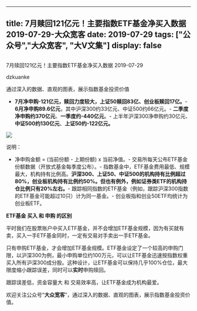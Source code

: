 
---
title:   7月赎回121亿元！主要指数ETF基金净买入数据 2019-07-29-大众宽客
date: 2019-07-29
tags: ["公众号","大众宽客", "大V文集"]
display: false
---


## 



7月赎回121亿元！主要指数ETF基金净买入数据 2019-07-29




dzkuanke




通过深入的数据、直观的图表，展示指数基金投资价值

- **7月净<strong style="text-align: left;white-space: normal;">申购-121**亿元，赎回力度较大，上证50赎回83亿、创业板赎回17亿。</strong>- **6月净申购89.6亿元**，其中沪深300约33亿元、中证500约66亿元。- **二季度净申购约370亿元**、**一季度约-440亿元**。- 上半年沪深300净申购约30亿元、**中证500约130亿元**、**上证50约-122亿元。**


<img class="rich_pages" data-ratio="1.4468937875751502" data-s="300,640" src="https://mmbiz.qpic.cn/mmbiz_png/PKw3FQPmhIjJzSlhibbaZianhhW4KLegMic6AMc05icIJY5b1R5gSvE2WEbsLpc4via00qNO5rxcVTZtzQUxZHQPx1A/640?wx_fmt=png" data-type="png" data-w="499" style="">



说明：
- 净申购金额 = (当前份额 - 上期份额) x 当前净值。- 交易所每天公布ETF基金份额数据（开放式基金每季度公布）。- 指数基金中，ETF基金费用最低、规模最大，机构持有比例高。**沪深300、上证50、中证500的机构持有比例超过80%，创业板机构持有比例约50%。但也有例外，例如证券类ETF的机构持仓比例只有20%左右。**- 跟踪相同指数的ETF基金（例如，跟踪沪深300指数的ETF基金可能超过10只）计为同一基金。- 创业板指和创业50ETF均统计为创业板ETF。






**ETF基金 买入 和 申购 的区别**



平时我们在股票账户中买入ETF基金，并不会增加ETF基金规模，因为有买就有卖，买入一手ETF基金同时，一定有交易对手卖出一手ETF基金。



只有申购ETF基金，才会增加ETF基金规模。ETF基金设定了一个较高的申购门限，以沪深300为例，最小申购单位约100万元，可以让ETF基金迅速按指数权重买入所有沪深300成分股。这种设计，让ETF基金可以保持几乎100%仓位，最大限度缩小跟踪误差，同时可以**实时**申购赎回。



跟踪误差低，资金容量大&nbsp;和 交易效率高，让ETF基金成为机构最爱。





欢迎关注公众号“**大众宽客**”，通过深入的数据、直观的图表，展示指数基金投资价值。








